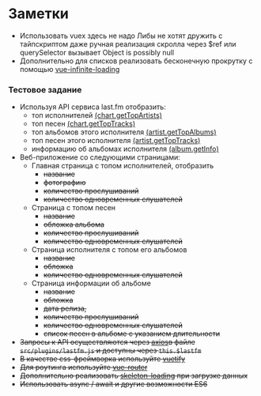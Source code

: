 # Заметки 
- Использовать vuex здесь не надо
Либы не хотят дружить с тайпскриптом
даже ручная реализация скролла через $ref или querySelector вызывает Object is possibly null
- Дополнительно для списков реализовать бесконечную прокрутку с помощью [vue-infinite-loading](https://www.npmjs.com/package/vue-infinite-loading)
### Тестовое задание 
- Используя API сервиса last.fm отобразить:
    - топ исполнителей [(chart.getTopArtists)](https://www.last.fm/api/show/chart.getTopArtists)
    - топ песен [(chart.getTopTracks)](https://www.last.fm/api/show/chart.getTopTracks)
    - топ альбомов этого исполнителя [(artist.getTopAlbums)](https://www.last.fm/api/show/artist.getTopAlbums)
    - топ песен этого исполнителя [(artist.getTopTracks)](https://www.last.fm/api/show/artist.getTopTracks)  
    - информацию об альбомах исполнителя [(album.getInfo)](https://www.last.fm/api/show/album.getInfo)
- Веб-приложение со следующими страницами:
    - Главная страница с топом исполнителей, отобразить
        - ~~название~~
        - ~~фотографию~~
        - ~~количество прослушиваний~~
        - ~~количество одновременных слушателей~~     
    - Страница с топом песен
        - ~~название~~
        - ~~обложка альбома~~
        - ~~количество прослушиваний~~
        - ~~количество одновременных слушателей~~        
    - Страница исполнителя с топом его альбомов     
        - ~~название~~
        - ~~обложка~~
        - ~~количество одновременных слушателей~~
    - Страница информации об альбоме
        - ~~название~~
        - ~~обложка~~
        - ~~дата релиза,~~ 
        - ~~количество прослушиваний~~
        - ~~количество одновременных слушателей~~
        - ~~список песен в альбоме с указанием длительности~~
- ~~Запросы к API осуществляются через [axios](https://github.com/axios/axios)в файле ``src/plugins/lastfm.js`` и доступны через ``this.$lastfm``~~
- ~~В качестве css-фреймворка используйте [vuetify](https://vuetifyjs.com/ru/)~~
- ~~Для роутинга используйте [vue-router](https://router.vuejs.org/ru/)~~            
- ~~Дополнительно реализовать [skeleton-loading](https://vuetifyjs.com/ru/components/skeleton-loaders/) при загрузке данных~~
- ~~Использовать async / await и другие возможности ES6~~
